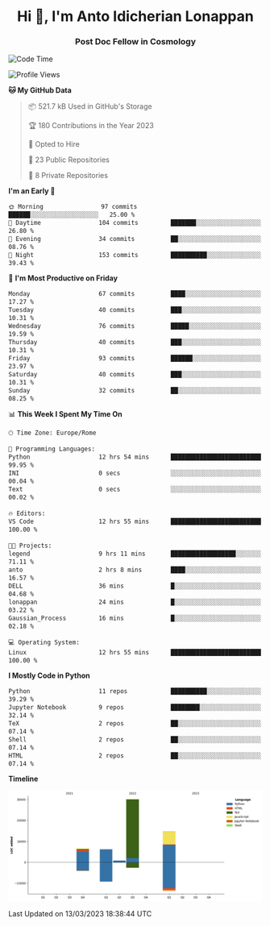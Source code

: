 
<h1 align="center">Hi 👋, I'm Anto Idicherian Lonappan</h1>
<h3 align="center">Post Doc Fellow in Cosmology</h3>

<!--START_SECTION:waka-->
![Code Time](http://img.shields.io/badge/Code%20Time-206%20hrs%2029%20mins-blue)

![Profile Views](http://img.shields.io/badge/Profile%20Views-10-blue)

**🐱 My GitHub Data** 

> 📦 521.7 kB Used in GitHub's Storage 
 > 
> 🏆 180 Contributions in the Year 2023
 > 
> 💼 Opted to Hire
 > 
> 📜 23 Public Repositories 
 > 
> 🔑 8 Private Repositories 
 > 
**I'm an Early 🐤** 

```text
🌞 Morning                97 commits          ██████░░░░░░░░░░░░░░░░░░░   25.00 % 
🌆 Daytime                104 commits         ███████░░░░░░░░░░░░░░░░░░   26.80 % 
🌃 Evening                34 commits          ██░░░░░░░░░░░░░░░░░░░░░░░   08.76 % 
🌙 Night                  153 commits         ██████████░░░░░░░░░░░░░░░   39.43 % 
```
📅 **I'm Most Productive on Friday** 

```text
Monday                   67 commits          ████░░░░░░░░░░░░░░░░░░░░░   17.27 % 
Tuesday                  40 commits          ███░░░░░░░░░░░░░░░░░░░░░░   10.31 % 
Wednesday                76 commits          █████░░░░░░░░░░░░░░░░░░░░   19.59 % 
Thursday                 40 commits          ███░░░░░░░░░░░░░░░░░░░░░░   10.31 % 
Friday                   93 commits          ██████░░░░░░░░░░░░░░░░░░░   23.97 % 
Saturday                 40 commits          ███░░░░░░░░░░░░░░░░░░░░░░   10.31 % 
Sunday                   32 commits          ██░░░░░░░░░░░░░░░░░░░░░░░   08.25 % 
```


📊 **This Week I Spent My Time On** 

```text
🕑︎ Time Zone: Europe/Rome

💬 Programming Languages: 
Python                   12 hrs 54 mins      █████████████████████████   99.95 % 
INI                      0 secs              ░░░░░░░░░░░░░░░░░░░░░░░░░   00.04 % 
Text                     0 secs              ░░░░░░░░░░░░░░░░░░░░░░░░░   00.02 % 

🔥 Editors: 
VS Code                  12 hrs 55 mins      █████████████████████████   100.00 % 

🐱‍💻 Projects: 
legend                   9 hrs 11 mins       ██████████████████░░░░░░░   71.11 % 
anto                     2 hrs 8 mins        ████░░░░░░░░░░░░░░░░░░░░░   16.57 % 
DELL                     36 mins             █░░░░░░░░░░░░░░░░░░░░░░░░   04.68 % 
lonappan                 24 mins             █░░░░░░░░░░░░░░░░░░░░░░░░   03.22 % 
Gaussian_Process         16 mins             █░░░░░░░░░░░░░░░░░░░░░░░░   02.18 % 

💻 Operating System: 
Linux                    12 hrs 55 mins      █████████████████████████   100.00 % 
```

**I Mostly Code in Python** 

```text
Python                   11 repos            ██████████░░░░░░░░░░░░░░░   39.29 % 
Jupyter Notebook         9 repos             ████████░░░░░░░░░░░░░░░░░   32.14 % 
TeX                      2 repos             ██░░░░░░░░░░░░░░░░░░░░░░░   07.14 % 
Shell                    2 repos             ██░░░░░░░░░░░░░░░░░░░░░░░   07.14 % 
HTML                     2 repos             ██░░░░░░░░░░░░░░░░░░░░░░░   07.14 % 
```



**Timeline**

![Lines of Code chart](https://raw.githubusercontent.com/antolonappan/antolonappan/main/assets/bar_graph.png)


 Last Updated on 13/03/2023 18:38:44 UTC
<!--END_SECTION:waka-->
